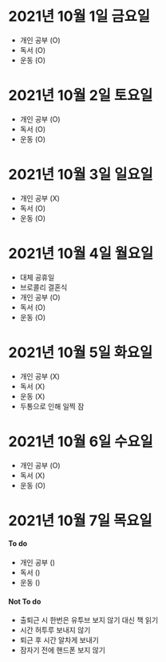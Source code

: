 
# 2021년 10월 1일 금요일 

- 개인 공부 (O)
- 독서 (O)
- 운동 (O)

# 2021년 10월 2일 토요일

- 개인 공부 (O)
- 독서 (O)
- 운동 (O)

# 2021년 10월 3일 일요일

- 개인 공부 (X)
- 독서 (O)
- 운동 (O)

# 2021년 10월 4일 월요일 

- 대체 공휴일
- 브로콜리 결혼식 
- 개인 공부 (O)
- 독서 (O)
- 운동 (O)

# 2021년 10월 5일 화요일

- 개인 공부 (X)
- 독서 (X)
- 운동 (X)
- 두통으로 인해 일찍 잠

# 2021년 10월 6일 수요일

- 개인 공부 (O)
- 독서 (X)
- 운동 (O)

# 2021년 10월 7일 목요일

#### To do 

- 개인 공부 ()
- 독서 ()
- 운동 ()

#### Not To do 

- 출퇴근 시 한번은 유투브 보지 않기 대신 책 읽기 
- 시간 허투루 보내지 않기
- 퇴근 후 시간 알차게 보내기
- 잠자기 전에 핸드폰 보지 않기
